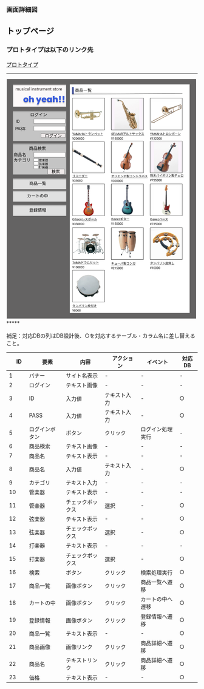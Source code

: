 ### 画面詳細図
## トップページ
### プロトタイプは以下のリンク先
[プロトタイプ](https://www.figma.com/file/iIY61deMXRV2ZhGfck8AAD/Sysdesign01?node-id=0%3A1)
*****
<img src="../img/toppage.png" width="500">
*****

補足：対応DBの列はDB設計後、○を対応するテーブル・カラム名に差し替えること。

|　ID　|　要素　|　内容|　アクション　| イベント | 対応DB |
|---|----|-----|-------|--------|-------|
|1  |バナー|サイト名表示|-|-|-|-|
|2  |ログイン|テキスト画像|-|-|-|
|3  |ID|入力値|テキスト入力|-|○|
|4  |PASS|入力値|テキスト入力|-|○|
|5  |ログインボタン|ボタン|クリック|ログイン処理実行|-|
|6  |商品検索|テキスト画像|-|-|-|
|7  |商品名|テキスト表示|-|-|-|
|8  |商品名|入力値|テキスト入力|-|○|
|9  |カテゴリ|テキスト入力|-|-|-|
|10 |管楽器|テキスト表示|-|-|-|
|11 |管楽器|チェックボックス|選択|-|○|
|12 |弦楽器|テキスト表示|-|-|○|
|13 |弦楽器|チェックボックス|選択|-|○|
|14 |打楽器|テキスト表示|-|-|-|
|15 |打楽器|チェックボックス|選択|-|○|
|16 |検索|ボタン|クリック|検索処理実行|○|
|17 |商品一覧|画像ボタン|クリック|商品一覧へ遷移|○|
|18 |カートの中|画像ボタン|クリック|カートの中へ遷移|○|
|19 |登録情報|画像ボタン|クリック|登録情報へ遷移|○|
|20 |商品一覧|テキスト表示|-|-|○|
|21 |商品画像|画像リンク|クリック|商品詳細へ遷移|○|
|22 |商品名|テキストリンク|クリック|商品詳細へ遷移|○|
|23 |価格|テキスト表示|-|-|○|

